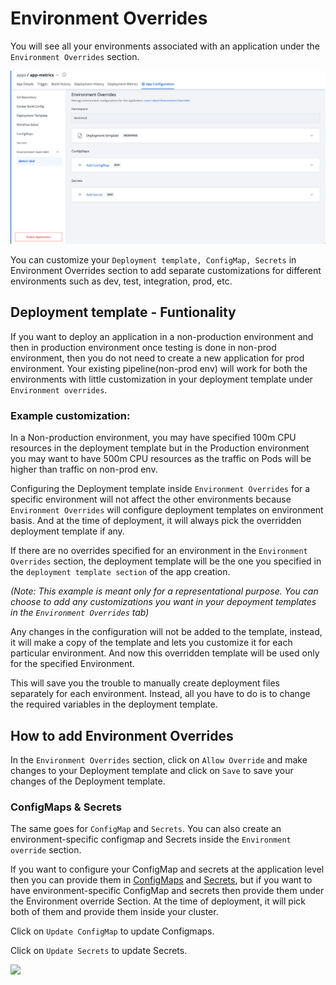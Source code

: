# Environment Overrides

You will see all your environments associated with an application under the `Environment Overrides` section.

![](../../user-guide/creating-application/images/environment-override.jpg)


You can customize your `Deployment template, ConfigMap, Secrets` in Environment Overrides section to add separate customizations for different environments such as dev, test, integration, prod, etc.

## Deployment template - Funtionality

If you want to deploy an application in a non-production environment and then in production environment once testing is done in non-prod environment, then you do not need to create a new application for prod environment. Your existing pipeline\(non-prod env\) will work for both the environments with little customization in your deployment template under `Environment overrides`.

### Example customization:

In a Non-production environment, you may have specified 100m CPU resources in the deployment template but in the Production environment you may want to have 500m CPU resources as the traffic on Pods will be higher than traffic on non-prod env.

Configuring the Deployment template inside `Environment Overrides` for a specific environment will not affect the other environments because `Environment Overrides` will configure deployment templates on environment basis. And at the time of deployment, it will always pick the overridden deployment template if any.

If there are no overrides specified for an environment in the `Environment Overrides` section, the deployment template will be the one you specified in the `deployment template section` of the app creation.

*(Note: This example is meant only for a representational purpose. You can choose to add any customizations you want in your depoyment templates in the `Environment Overrides` tab)*

Any changes in the configuration will not be added to the template, instead, it will make a copy of the template and lets you customize it for each particular environment. And now this overridden template will be used only for the specified Environment.

This will save you the trouble to manually create deployment files separately for each environment. Instead, all you have to do is to change the required variables in the deployment template.

## How to add Environment Overrides

In the `Environment Overrides` section, click on `Allow Override` and make changes to your Deployment template and click on `Save` to save your changes of the Deployment template.

### ConfigMaps & Secrets

The same goes for `ConfigMap` and `Secrets`. You can also create an environment-specific configmap and Secrets inside the `Environment override` section.

If you want to configure your ConfigMap and secrets at the application level then you can provide them in [ConfigMaps](config-maps.md) and [Secrets](secrets.md), but if you want to have environment-specific ConfigMap and secrets then provide them under the Environment override Section. At the time of deployment, it will pick both of them and provide them inside your cluster.

Click on `Update ConfigMap` to update Configmaps.

Click on `Update Secrets` to update Secrets.

![](../../.gitbook/assets/arora4%20%282%29.gif)

